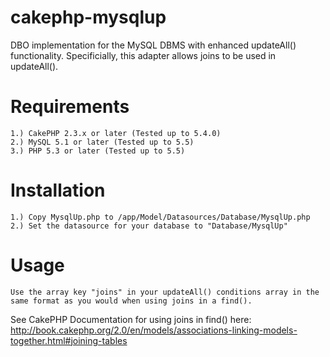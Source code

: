 cakephp-mysqlup
===============

DBO implementation for the MySQL DBMS with enhanced updateAll() functionality.  Specificially, this adapter allows joins to be used in updateAll().

Requirements
============
    1.) CakePHP 2.3.x or later (Tested up to 5.4.0)
    2.) MySQL 5.1 or later (Tested up to 5.5)
    3.) PHP 5.3 or later (Tested up to 5.5)

Installation
=====
    1.) Copy MysqlUp.php to /app/Model/Datasources/Database/MysqlUp.php
    2.) Set the datasource for your database to "Database/MysqlUp"

Usage
=====
    Use the array key "joins" in your updateAll() conditions array in the same format as you would when using joins in a find().

See CakePHP Documentation for using joins in find() here:
http://book.cakephp.org/2.0/en/models/associations-linking-models-together.html#joining-tables
